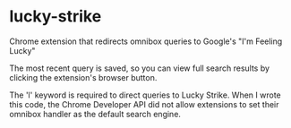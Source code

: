 # lucky-strike
Chrome extension that redirects omnibox queries to Google's "I'm Feeling Lucky"

The most recent query is saved, so you can view full search results by clicking the extension's browser button.

The 'l' keyword is required to direct queries to Lucky Strike. When I wrote this code, the Chrome Developer API did not allow extensions to set their omnibox handler as the default search engine.